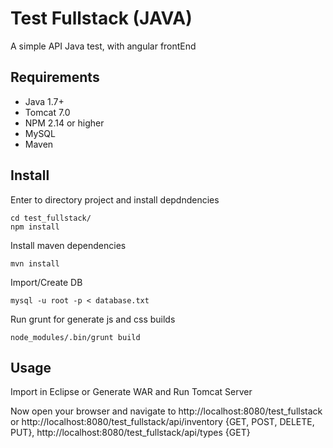 # Test Fullstack (JAVA)
 A simple API Java test, with angular frontEnd

## Requirements

- Java 1.7+
- Tomcat 7.0
- NPM 2.14 or higher
- MySQL
- Maven

## Install

Enter to directory project and install depdndencies

```shell
cd test_fullstack/
npm install
```

Install maven dependencies
```shell
mvn install
```

Import/Create DB
```shell
mysql -u root -p < database.txt
```

Run grunt for generate js and css builds
```shell
node_modules/.bin/grunt build
```

## Usage

Import in Eclipse or Generate WAR and Run Tomcat Server

Now open your browser and navigate to http://localhost:8080/test_fullstack or
http://localhost:8080/test_fullstack/api/inventory {GET, POST, DELETE, PUT},
http://localhost:8080/test_fullstack/api/types {GET}
